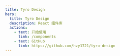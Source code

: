 ```yaml
---
title: Tyro Design
hero:
  title: Tyro Design
  description: React 组件库
  actions:
    - text: 开始使用
      link: /components
    - text: GitHub
      link: https://github.com/hzy1721/tyro-design
---
```

